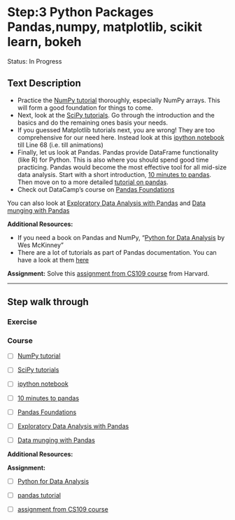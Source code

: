 # Step:3 Python Packages Pandas,numpy, matplotlib, scikit learn, bokeh

Status: In Progress

## Text Description

- Practice the [NumPy tutorial](http://wiki.scipy.org/Tentative_NumPy_Tutorial) thoroughly, especially NumPy arrays. This will form a good foundation for things to come.
- Next, look at the [SciPy tutorials](http://docs.scipy.org/doc/scipy/reference/tutorial/). Go through the introduction and the basics and do the remaining ones basis your needs.
- If you guessed Matplotlib tutorials next, you are wrong! They are too comprehensive for our need here. Instead look at this [ipython notebook](http://nbviewer.ipython.org/github/jrjohansson/scientific-python-lectures/blob/master/Lecture-4-Matplotlib.ipynb) till Line 68 (i.e. till animations)
- Finally, let us look at Pandas. Pandas provide DataFrame functionality (like R)
for Python. This is also where you should spend good time practicing.
Pandas would become the most effective tool for all mid-size data
analysis. Start with a short introduction, [10 minutes to pandas](http://pandas.pydata.org/pandas-docs/stable/10min.html). Then move on to a more detailed [tutorial on pandas](http://www.gregreda.com/2013/10/26/intro-to-pandas-data-structures/).
- Check out DataCamp’s course on [Pandas Foundations](https://www.datacamp.com/courses/pandas-foundations)

You can also look at [Exploratory Data Analysis with Pandas](https://www.analyticsvidhya.com/blog/2014/08/baby-steps-python-performing-exploratory-analysis-python/) and [Data munging with Pandas](https://www.analyticsvidhya.com/blog/2014/09/data-munging-python-using-pandas-baby-steps-python/)

**Additional Resources:**

- If you need a book on Pandas and NumPy, “[Python for Data Analysis](http://www.amazon.com/Python-Data-Analysis-Wrangling-IPython/dp/1449319793) by Wes McKinney”
- There are a lot of tutorials as part of Pandas documentation. You can have a look at them [here](http://pandas.pydata.org/pandas-docs/stable/tutorials.html)

**Assignment:** Solve this [assignment from CS109 course](http://nbviewer.ipython.org/github/cs109/2014/blob/master/homework/HW1.ipynb) from Harvard.

---

## Step walk through

### Exercise

### Course

- [ ]  [NumPy tutorial](http://wiki.scipy.org/Tentative_NumPy_Tutorial)
- [ ]  [SciPy tutorials](http://docs.scipy.org/doc/scipy/reference/tutorial/)
- [ ]  [ipython notebook](http://nbviewer.ipython.org/github/jrjohansson/scientific-python-lectures/blob/master/Lecture-4-Matplotlib.ipynb)
- [ ]  [10 minutes to pandas](http://pandas.pydata.org/pandas-docs/stable/10min.html)

- [ ]  [Pandas Foundations](https://www.datacamp.com/courses/pandas-foundations)
- [ ]  [Exploratory Data Analysis with Pandas](https://www.analyticsvidhya.com/blog/2014/08/baby-steps-python-performing-exploratory-analysis-python/)
- [ ]  [Data munging with Pandas](https://www.analyticsvidhya.com/blog/2014/09/data-munging-python-using-pandas-baby-steps-python/)

**Additional Resources:**

**Assignment:**

- [ ]  [Python for Data Analysis](http://www.amazon.com/Python-Data-Analysis-Wrangling-IPython/dp/1449319793)
- [ ]  [pandas tutorial](https://pandas.pydata.org/pandas-docs/stable/getting_started/tutorials.html)

- [ ]  [assignment from CS109 course](http://nbviewer.ipython.org/github/cs109/2014/blob/master/homework/HW1.ipynb)